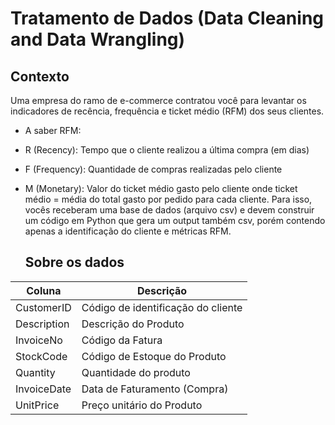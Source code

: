 # Tratamento de Dados (Data Cleaning and Data Wrangling)
## Contexto ##
Uma empresa do ramo de e-commerce contratou você para levantar os indicadores de
recência, frequência e ticket médio (RFM) dos seus clientes.
* A saber RFM:
* R (Recency): Tempo que o cliente realizou a última compra (em dias)
* F (Frequency): Quantidade de compras realizadas pelo cliente
* M (Monetary): Valor do ticket médio gasto pelo cliente
onde ticket médio = média do total gasto por pedido para cada cliente.
Para isso, vocês receberam uma base de dados (arquivo csv) e devem construir um
código em Python que gera um output também csv, porém contendo apenas a
identificação do cliente e métricas RFM.

  ## Sobre os dados ##

| Coluna | Descrição  |
| ------- | -------- |
| CustomerID | Código de identificação do cliente|
| Description | Descrição do Produto |
| InvoiceNo | Código da Fatura |
| StockCode | Código de Estoque do Produto |
| Quantity | Quantidade do produto |
| InvoiceDate | Data de Faturamento (Compra) |
| UnitPrice | Preço unitário do Produto |
